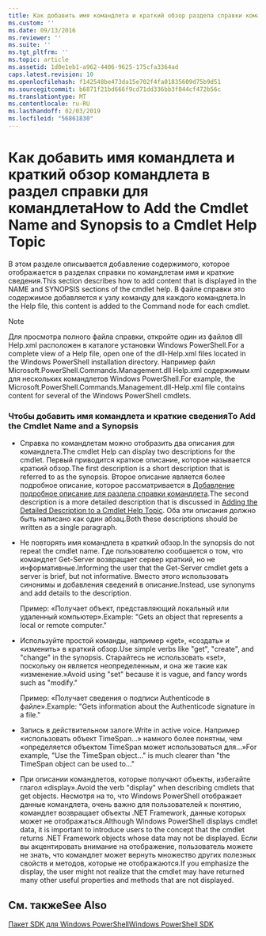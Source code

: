 ```yaml
---
title: Как добавить имя командлета и краткий обзор раздела справки командлета | Документация Майкрософт
ms.custom: ''
ms.date: 09/13/2016
ms.reviewer: ''
ms.suite: ''
ms.tgt_pltfrm: ''
ms.topic: article
ms.assetid: 1d0e1eb1-a962-4406-9625-175cfa3364ad
caps.latest.revision: 10
ms.openlocfilehash: f142548be473da15e702f4fa01835609d75b9d51
ms.sourcegitcommit: b6871f21bd666f9cd71dd336bb3f844cf472b56c
ms.translationtype: MT
ms.contentlocale: ru-RU
ms.lasthandoff: 02/03/2019
ms.locfileid: "56861830"
---
```

# <a name="how-to-add-the-cmdlet-name-and-synopsis-to-a-cmdlet-help-topic"></a><span data-ttu-id="a36bb-102">Как добавить имя командлета и краткий обзор командлета в раздел справки для командлета</span><span class="sxs-lookup"><span data-stu-id="a36bb-102">How to Add the Cmdlet Name and Synopsis to a Cmdlet Help Topic</span></span>

<span data-ttu-id="a36bb-103">В этом разделе описывается добавление содержимого, которое отображается в разделах справки по командлетам имя и краткие сведения.</span><span class="sxs-lookup"><span data-stu-id="a36bb-103">This section describes how to add content that is displayed in the NAME and SYNOPSIS sections of the cmdlet help.</span></span> <span data-ttu-id="a36bb-104">В файле справки это содержимое добавляется к узлу команду для каждого командлета.</span><span class="sxs-lookup"><span data-stu-id="a36bb-104">In the Help file, this content is added to the Command node for each cmdlet.</span></span>

> [!NOTE]
> <span data-ttu-id="a36bb-105">Для просмотра полного файла справки, откройте один из файлов dll Help.xml расположен в каталоге установки Windows PowerShell.</span><span class="sxs-lookup"><span data-stu-id="a36bb-105">For a complete view of a Help file, open one of the dll-Help.xml files located in the Windows PowerShell installation directory.</span></span> <span data-ttu-id="a36bb-106">Например файл Microsoft.PowerShell.Commands.Management.dll Help.xml содержимым для нескольких командлетов Windows PowerShell.</span><span class="sxs-lookup"><span data-stu-id="a36bb-106">For example, the Microsoft.PowerShell.Commands.Management.dll-Help.xml file contains content for several of the Windows PowerShell cmdlets.</span></span>

### <a name="to-add-the-cmdlet-name-and-a-synopsis"></a><span data-ttu-id="a36bb-107">Чтобы добавить имя командлета и краткие сведения</span><span class="sxs-lookup"><span data-stu-id="a36bb-107">To Add the Cmdlet Name and a Synopsis</span></span>

- <span data-ttu-id="a36bb-108">Справка по командлетам можно отобразить два описания для командлета.</span><span class="sxs-lookup"><span data-stu-id="a36bb-108">The cmdlet Help can display two descriptions for the cmdlet.</span></span> <span data-ttu-id="a36bb-109">Первый приводится краткое описание, которое называется краткий обзор.</span><span class="sxs-lookup"><span data-stu-id="a36bb-109">The first description is a short description that is referred to as the synopsis.</span></span> <span data-ttu-id="a36bb-110">Второе описание является более подробное описание, которое рассматривается в [Добавление подробное описание для раздела справки командлета](./how-to-add-a-cmdlet-description.md).</span><span class="sxs-lookup"><span data-stu-id="a36bb-110">The second description is a more detailed description that is discussed in [Adding the Detailed Description to a Cmdlet Help Topic](./how-to-add-a-cmdlet-description.md).</span></span> <span data-ttu-id="a36bb-111">Оба эти описания должно быть написано как один абзац.</span><span class="sxs-lookup"><span data-stu-id="a36bb-111">Both these descriptions should be written as a single paragraph.</span></span>

- <span data-ttu-id="a36bb-112">Не повторять имя командлета в краткий обзор.</span><span class="sxs-lookup"><span data-stu-id="a36bb-112">In the synopsis do not repeat the cmdlet name.</span></span> <span data-ttu-id="a36bb-113">Где пользователю сообщается о том, что командлет Get-Server возвращает сервер краткий, но не информативные.</span><span class="sxs-lookup"><span data-stu-id="a36bb-113">Informing the user that the Get-Server cmdlet gets a server is brief, but not informative.</span></span> <span data-ttu-id="a36bb-114">Вместо этого использовать синонимы и добавления сведений в описание.</span><span class="sxs-lookup"><span data-stu-id="a36bb-114">Instead, use synonyms and add details to the description.</span></span>

  <span data-ttu-id="a36bb-115">Пример: «Получает объект, представляющий локальный или удаленный компьютер».</span><span class="sxs-lookup"><span data-stu-id="a36bb-115">Example: "Gets an object that represents a local or remote computer."</span></span>

- <span data-ttu-id="a36bb-116">Используйте простой команды, например «get», «создать» и «изменить» в краткий обзор.</span><span class="sxs-lookup"><span data-stu-id="a36bb-116">Use simple verbs like "get", "create", and "change" in the synopsis.</span></span> <span data-ttu-id="a36bb-117">Старайтесь не использовать «set», поскольку он является неопределенным, и она же такие как «изменение.»</span><span class="sxs-lookup"><span data-stu-id="a36bb-117">Avoid using "set" because it is vague, and fancy words such as "modify."</span></span>

  <span data-ttu-id="a36bb-118">Пример: «Получает сведения о подписи Authenticode в файле».</span><span class="sxs-lookup"><span data-stu-id="a36bb-118">Example: "Gets information about the Authenticode signature in a file."</span></span>

- <span data-ttu-id="a36bb-119">Запись в действительном залоге.</span><span class="sxs-lookup"><span data-stu-id="a36bb-119">Write in active voice.</span></span> <span data-ttu-id="a36bb-120">Например «использовать объект TimeSpan...» намного более понятны, чем «определяется объектом TimeSpan может использоваться для...»</span><span class="sxs-lookup"><span data-stu-id="a36bb-120">For example, "Use the TimeSpan object..." is much clearer than "the TimeSpan object can be used to..."</span></span>

- <span data-ttu-id="a36bb-121">При описании командлетов, которые получают объекты, избегайте глагол «display».</span><span class="sxs-lookup"><span data-stu-id="a36bb-121">Avoid the verb "display" when describing cmdlets that get objects.</span></span> <span data-ttu-id="a36bb-122">Несмотря на то, что Windows PowerShell отображает данные командлета, очень важно для пользователей к понятию, командлет возвращает объекты .NET Framework, данные которых может не отображаться.</span><span class="sxs-lookup"><span data-stu-id="a36bb-122">Although Windows PowerShell displays cmdlet data, it is important to introduce users to the concept that the cmdlet returns .NET Framework objects whose data may not be displayed.</span></span> <span data-ttu-id="a36bb-123">Если вы акцентировать внимание на отображение, пользователь можете не знать, что командлет может вернуть множество других полезных свойств и методов, которые не отображаются.</span><span class="sxs-lookup"><span data-stu-id="a36bb-123">If you emphasize the display, the user might not realize that the cmdlet may have returned many other useful properties and methods that are not displayed.</span></span>

## <a name="see-also"></a><span data-ttu-id="a36bb-124">См. также</span><span class="sxs-lookup"><span data-stu-id="a36bb-124">See Also</span></span>

 [<span data-ttu-id="a36bb-125">Пакет SDK для Windows PowerShell</span><span class="sxs-lookup"><span data-stu-id="a36bb-125">Windows PowerShell SDK</span></span>](../windows-powershell-reference.md)